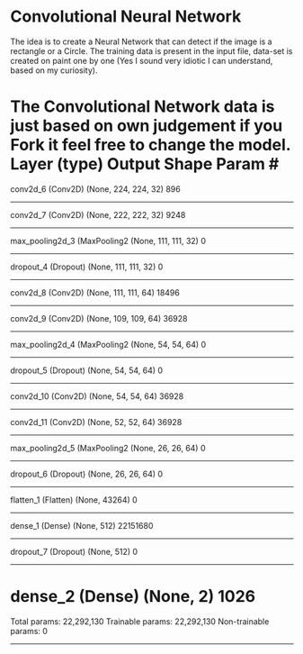 # Convolutional Neural Network
The idea is to create a Neural Network that can detect if the image is a rectangle or a Circle. The training data is present in the input file, data-set is created on paint one by one (Yes I sound very idiotic I can understand, based on my curiosity).

The Convolutional Network data is just based on own judgement if you Fork it feel free to change the model.
Layer (type)                 Output Shape              Param #   
=================================================================
conv2d_6 (Conv2D)            (None, 224, 224, 32)      896       
_________________________________________________________________
conv2d_7 (Conv2D)            (None, 222, 222, 32)      9248      
_________________________________________________________________
max_pooling2d_3 (MaxPooling2 (None, 111, 111, 32)      0         
_________________________________________________________________
dropout_4 (Dropout)          (None, 111, 111, 32)      0         
_________________________________________________________________
conv2d_8 (Conv2D)            (None, 111, 111, 64)      18496     
_________________________________________________________________
conv2d_9 (Conv2D)            (None, 109, 109, 64)      36928     
_________________________________________________________________
max_pooling2d_4 (MaxPooling2 (None, 54, 54, 64)        0         
_________________________________________________________________
dropout_5 (Dropout)          (None, 54, 54, 64)        0         
_________________________________________________________________
conv2d_10 (Conv2D)           (None, 54, 54, 64)        36928     
_________________________________________________________________
conv2d_11 (Conv2D)           (None, 52, 52, 64)        36928     
_________________________________________________________________
max_pooling2d_5 (MaxPooling2 (None, 26, 26, 64)        0         
_________________________________________________________________
dropout_6 (Dropout)          (None, 26, 26, 64)        0         
_________________________________________________________________
flatten_1 (Flatten)          (None, 43264)             0         
_________________________________________________________________
dense_1 (Dense)              (None, 512)               22151680  
_________________________________________________________________
dropout_7 (Dropout)          (None, 512)               0         
_________________________________________________________________
dense_2 (Dense)              (None, 2)                 1026      
=================================================================
Total params: 22,292,130
Trainable params: 22,292,130
Non-trainable params: 0
_________________________________________________________________
